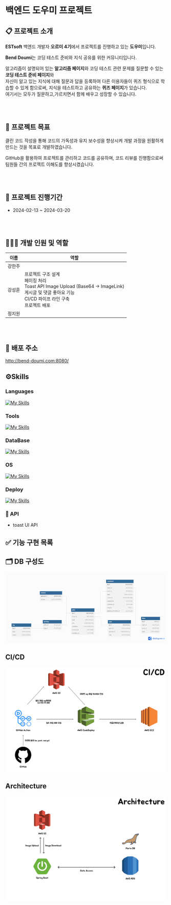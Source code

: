 # 백엔드 도우미 프로젝트

## 📋 프로젝트 소개
  <p><strong>ESTsoft</strong> 백엔드 개발자 <strong>오르미 4기</strong>에서 프로젝트를 진행하고 있는 <strong>도우미</strong>입니다. </p>
  <p><strong>Bend Doumi</strong>는 코딩 테스트 준비와 지식 공유를 위한 커뮤니티입니다.</p>
  <p>알고리즘이 설명되어 있는 <strong>알고리즘 페이지</strong>와 코딩 테스트 관련 문제를 질문할 수 있는 <strong>코딩 테스트 준비 페이지</strong>와
  <br>
  자신이 알고 있는 지식에 대해 질문과 답을 등록하여 다른 이용자들이 퀴즈 형식으로 학습할 수 있게 함으로써, 지식을 테스트하고 공유하는
  <strong>퀴즈 페이지</strong>가 있습니다.<br>
  여기서는 모두가 질문하고,가르치면서 함께 배우고 성장할 수 있습니다.
    
  <br><br>

## 🚩 프로젝트 목표
클린 코드 작성을 통해 코드의 가독성과 유지 보수성을 향상시켜 개발 과정을 원활하게 만드는 것을 목표로 개발하였습니다. 

GitHub을 활용하여 프로젝트를 관리하고 코드를 공유하며, 코드 리뷰를 진행함으로써 팀원들 간의 프로젝트 이해도를 향상시켰습니다.

<br><br>

## 📆 프로젝트 진행기간
- 2024-02-13 ~ 2024-03-20

<br><br>

## 👨🏻‍💻 개발 인원 및 역할
| 이름  | 역할                                                                                                                               |
|-----|----------------------------------------------------------------------------------------------------------------------------------|
| 강한주 |                                                                                                                                  |
| 강성훈 | 프로젝트 구조 설계<br/> 페이징 처리 <br/> Toast API Image Upload (Base64 -> ImageLink)<br/> 게시글 및 댓글 좋아요 기능<br/> CI/CD 파이프 라인 구축<br/> 프로젝트 배포 |
| 정지원 |                                                                                                                                  |

<br><br>

## 🔗 배포 주소
http://bend-doumi.com:8080/

## ⚙️Skills

### Languages
[![My Skills](https://skillicons.dev/icons?i=spring,java,js,html,css)](https://skillicons.dev)

### Tools
[![My Skills](https://skillicons.dev/icons?i=idea,gradle,github,figma)](https://skillicons.dev)

### DataBase
[![My Skills](https://skillicons.dev/icons?i=mysql)](https://skillicons.dev)

### OS
[![My Skills](https://skillicons.dev/icons?i=windows,ubuntu)](https://skillicons.dev)

### Deploy
[![My Skills](https://skillicons.dev/icons?i=aws,githubactions)](https://skillicons.dev)

### 🔌 API
- toast UI API

## ✅ 기능 구현 목록


## 🗂 DB 구성도
![ERD](/src/main/resources/static/images/readMe/doumi_erd.png)

## CI/CD
![CI/CD](/src/main/resources/static/images/readMe/GitAction%20Deploy%20Flow.png)

## Architecture
![Architecture](/src/main/resources/static/images/readMe/Architecture.png)